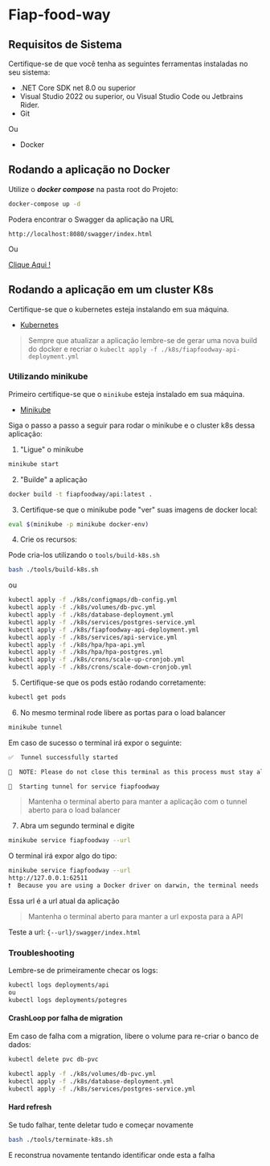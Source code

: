 # Fiap-food-way

## Requisitos de Sistema

Certifique-se de que você tenha as seguintes ferramentas instaladas no seu sistema:

- .NET Core SDK net 8.0 ou superior
- Visual Studio 2022 ou superior, ou Visual Studio Code ou Jetbrains Rider.
- Git

Ou
- Docker

## Rodando a aplicação no Docker
Utilize o **_docker compose_** na pasta root do Projeto:

```sh
docker-compose up -d
```
Podera encontrar o Swagger da aplicação na URL

`http://localhost:8080/swagger/index.html`

Ou 

[Clique Aqui !](http://localhost:8080/swagger/index.html)


## Rodando a aplicação em um cluster K8s

Certifique-se que o kubernetes esteja instalando em sua máquina.

- [Kubernetes](https://kubernetes.io/releases/download/)

> Sempre que atualizar a aplicação lembre-se de gerar uma nova build do docker e recriar o `kubeclt apply -f ./k8s/fiapfoodway-api-deployment.yml`

### Utilizando minikube

Primeiro certifique-se que o `minikube` esteja instalado em sua máquina.

- [Minikube](https://minikube.sigs.k8s.io/docs/start/?arch=%2Fmacos%2Fx86-64%2Fstable%2Fbinary+download)

Siga o passo a passo a seguir para rodar o minikube e o cluster k8s dessa aplicação:

1. "Ligue" o minikube

```bash
minikube start
```

2. "Builde" a aplicação

```bash
docker build -t fiapfoodway/api:latest .
```

3. Certifique-se que o minikube pode "ver" suas imagens de docker local:

```bash
eval $(minikube -p minikube docker-env)
```

4. Crie os recursos:

Pode cria-los utilizando o `tools/build-k8s.sh`
```bash
bash ./tools/build-k8s.sh
```

ou

```bash
kubectl apply -f ./k8s/configmaps/db-config.yml
kubectl apply -f ./k8s/volumes/db-pvc.yml
kubectl apply -f ./k8s/database-deployment.yml
kubectl apply -f ./k8s/services/postgres-service.yml
kubectl apply -f ./k8s/fiapfoodway-api-deployment.yml
kubectl apply -f ./k8s/services/api-service.yml
kubectl apply -f ./k8s/hpa/hpa-api.yml
kubectl apply -f ./k8s/hpa/hpa-postgres.yml
kubectl apply -f ./k8s/crons/scale-up-cronjob.yml
kubectl apply -f ./k8s/crons/scale-down-cronjob.yml
```

5. Certifique-se que os pods estão rodando corretamente:

```bash
kubectl get pods
```

6. No mesmo terminal rode libere as portas para o load balancer

```bash
minikube tunnel
```

Em caso de sucesso o terminal irá expor o seguinte:

```bash
✅  Tunnel successfully started

📌  NOTE: Please do not close this terminal as this process must stay alive for the tunnel to be accessible ...

🏃  Starting tunnel for service fiapfoodway
```

> Mantenha o terminal aberto para manter a aplicação com o tunnel aberto para o load balancer

7. Abra um segundo terminal e digite

```bash
minikube service fiapfoodway --url
```

O terminal irá expor algo do tipo:
```bash
minikube service fiapfoodway --url
http://127.0.0.1:62511
❗  Because you are using a Docker driver on darwin, the terminal needs to be open to run it.
```

Essa url é a url atual da aplicação

> Mantenha o terminal aberto para manter a url exposta para a API

Teste a url: `{--url}/swagger/index.html`

### Troubleshooting

Lembre-se de primeiramente checar os logs:

```bash
kubectl logs deployments/api
ou
kubectl logs deployments/potegres
```

#### CrashLoop por falha de migration

Em caso de falha com a migration, libere o volume para re-criar o banco de dados:

```bash
kubectl delete pvc db-pvc
```

```bash
kubectl apply -f ./k8s/volumes/db-pvc.yml
kubectl apply -f ./k8s/database-deployment.yml
kubectl apply -f ./k8s/services/postgres-service.yml
```

#### Hard refresh

Se tudo falhar, tente deletar tudo e começar novamente

```bash
bash ./tools/terminate-k8s.sh
```

E reconstrua novamente tentando identificar onde esta a falha
